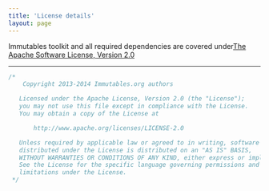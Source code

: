 ```yaml
---
title: 'License details'
layout: page
---
```


Immutables toolkit and all required dependencies are covered under[The Apache Software License, Version 2.0](http://www.apache.org/licenses/LICENSE-2.0.txt)

<hr>

```java
/*
    Copyright 2013-2014 Immutables.org authors

   Licensed under the Apache License, Version 2.0 (the "License");
   you may not use this file except in compliance with the License.
   You may obtain a copy of the License at

       http://www.apache.org/licenses/LICENSE-2.0

   Unless required by applicable law or agreed to in writing, software
   distributed under the License is distributed on an "AS IS" BASIS,
   WITHOUT WARRANTIES OR CONDITIONS OF ANY KIND, either express or implied.
   See the License for the specific language governing permissions and
   limitations under the License.
 */
```
